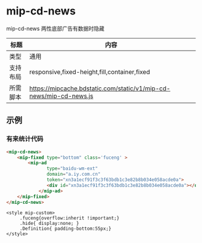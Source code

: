 # mip-cd-news

mip-cd-news 两性底部广告有数据时隐藏

标题|内容
----|----
类型|通用
支持布局|responsive,fixed-height,fill,container,fixed
所需脚本|https://mipcache.bdstatic.com/static/v1/mip-cd-news/mip-cd-news.js

## 示例

### 有来统计代码
```html
<mip-cd-news>
    <mip-fixed type="bottom" class='fuceng' >
        <mip-ad
               type="baidu-wm-ext"
               domain="a.iy.com.cn"
               token="xn3a1ecf91f3c3f63bdb1c3e82b8b034e058acde0a">
               <div id="xn3a1ecf91f3c3f63bdb1c3e82b8b034e058acde0a"></div>
            </mip-ad> 
    </mip-fixed>
</mip-cd-news>
```  
```style
<style mip-custom>
     .fuceng{overflow:inherit !important;}
     .hide{ display:none; }
     .Definition{ padding-bottom:55px;}
</style>
``` 
